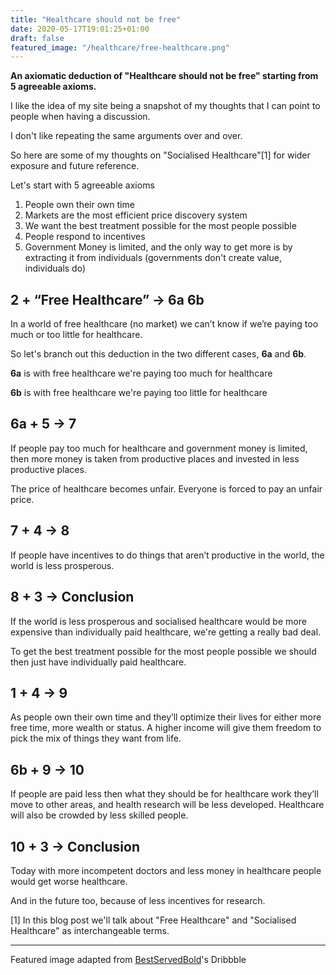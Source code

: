 ```yaml
---
title: "Healthcare should not be free"
date: 2020-05-17T19:01:25+01:00
draft: false
featured_image: "/healthcare/free-healthcare.png"
---
```


**An axiomatic deduction of "Healthcare should not be free" starting from 5 agreeable axioms.**

I like the idea of my site being a snapshot of my thoughts that I can point to people when having a discussion.

I don't like repeating the same arguments over and over. 

So here are some of my thoughts on "Socialised Healthcare"[1] for wider exposure and future reference.

Let's start with 5 agreeable axioms

1. People own their own time
2. Markets are the most efficient price discovery system
3. We want the best treatment possible for the most people possible
4. People respond to incentives
5. Government Money is limited, and the only way to get more is by extracting it from individuals (governments don't create value, individuals do)

## 2 + “Free Healthcare” -> 6a 6b
In a world of free healthcare (no market) we can’t know if we’re paying too much or too little for healthcare.

So let's branch out this deduction in the two different cases, **6a** and **6b**.

**6a** is with free healthcare we're paying too much for healthcare

**6b** is with free healthcare we're paying too little for healthcare

## 6a + 5 -> 7

If people pay too much for healthcare and government money is limited, then more money is taken from productive places and invested in less productive places.

The price of healthcare becomes unfair. Everyone is forced to pay an unfair price.

## 7 + 4 -> 8

If people have incentives to do things that aren’t productive in the world, the world is less prosperous. 

## 8 + 3 -> Conclusion

If the world is less prosperous and socialised healthcare would be more expensive than individually paid healthcare, we're getting a really bad deal.

To get the best treatment possible for the most people possible we should then just have individually paid healthcare.

## 1 + 4 -> 9

As people own their own time and they’ll optimize their lives for either more free time, more wealth or status. A higher income will give them freedom to pick the mix of things they want from life.

## 6b + 9 -> 10

If people are paid less then what they should be for healthcare work they’ll move to other areas, and health research will be less developed. Healthcare will also be crowded by less skilled people.

## 10 + 3 -> Conclusion

Today with more incompetent doctors and less money in healthcare people would get worse healthcare. 

And in the future too, because of less incentives for research.

[1] In this blog post we'll talk about "Free Healthcare" and "Socialised Healthcare" as interchangeable terms.

---

Featured image adapted from [BestServedBold](https://dribbble.com/BestServedBold)'s Dribbble